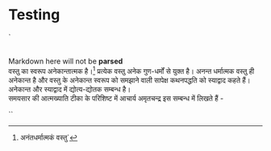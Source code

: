 # Testing

`<div>  
Markdown here will not be **parsed**  
वस्तु का स्वरूप अनेकान्तात्मक है।[^2] प्रत्येक वस्तु अनेक गुण-धर्मों से युक्त है। अनन्त धर्मात्मक वस्तु ही अनेकान्त है और वस्तु के अनेकान्त स्वरूप को समझाने वाली सापेक्ष कथनपद्धति को स्याद्वाद कहते हैं। अनेकान्त और स्याद्वाद में द्योत्य-द्योतक सम्बन्ध है।  
समयसार की आत्मख्याति टीका के परिशिष्ट में आचार्य अमृतचन्द्र इस सम्बन्ध में लिखते हैं -  
</div>  
  
[^2]: अनंतधर्मात्मकं वस्तु`

\`\`

